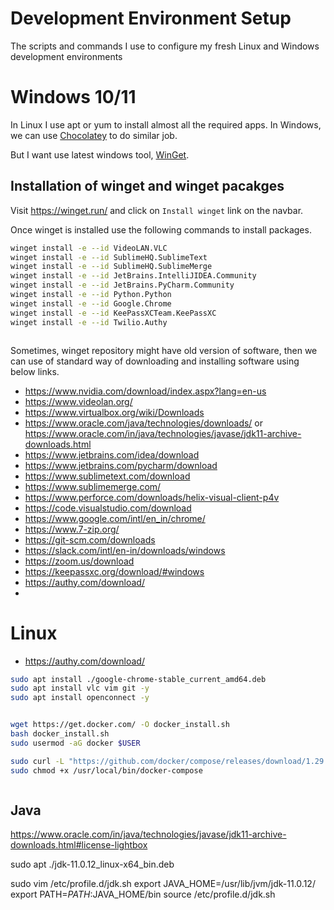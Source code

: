 #  Development Environment Setup

The scripts and commands I use to configure my fresh Linux and Windows development environments


# Windows 10/11

In Linux I use apt or yum to install almost all the required apps. In Windows, we can use  [Chocolatey](https://chocolatey.org) to do similar job.

But I want use latest windows tool, [WinGet](https://winget.run/).

## Installation of winget and winget pacakges

Visit https://winget.run/ and click on `Install winget` link on the navbar.

Once winget is installed use the following commands to install packages.


```bash
winget install -e --id VideoLAN.VLC
winget install -e --id SublimeHQ.SublimeText
winget install -e --id SublimeHQ.SublimeMerge
winget install -e --id JetBrains.IntelliJIDEA.Community
winget install -e --id JetBrains.PyCharm.Community
winget install -e --id Python.Python
winget install -e --id Google.Chrome
winget install -e --id KeePassXCTeam.KeePassXC
winget install -e --id Twilio.Authy



```
Sometimes, winget repository might have old version of software, then we can use of standard way of downloading and installing software using below links.

- https://www.nvidia.com/download/index.aspx?lang=en-us
- https://www.videolan.org/
- https://www.virtualbox.org/wiki/Downloads
- https://www.oracle.com/java/technologies/downloads/ or https://www.oracle.com/in/java/technologies/javase/jdk11-archive-downloads.html
- https://www.jetbrains.com/idea/download
- https://www.jetbrains.com/pycharm/download
- https://www.sublimetext.com/download
- https://www.sublimemerge.com/
- https://www.perforce.com/downloads/helix-visual-client-p4v
- https://code.visualstudio.com/download
- https://www.google.com/intl/en_in/chrome/
- https://www.7-zip.org/
- https://git-scm.com/downloads
- https://slack.com/intl/en-in/downloads/windows
- https://zoom.us/download
- https://keepassxc.org/download/#windows
- https://authy.com/download/
- 


# Linux

- https://authy.com/download/
```bash
sudo apt install ./google-chrome-stable_current_amd64.deb
sudo apt install vlc vim git -y
sudo apt install openconnect -y


wget https://get.docker.com/ -O docker_install.sh 
bash docker_install.sh
sudo usermod -aG docker $USER

sudo curl -L "https://github.com/docker/compose/releases/download/1.29.2/docker-compose-$(uname -s)-$(uname -m)" -o /usr/local/bin/docker-compose
sudo chmod +x /usr/local/bin/docker-compose



```
## Java
https://www.oracle.com/in/java/technologies/javase/jdk11-archive-downloads.html#license-lightbox

sudo apt ./jdk-11.0.12_linux-x64_bin.deb

sudo vim /etc/profile.d/jdk.sh
export JAVA_HOME=/usr/lib/jvm/jdk-11.0.12/
export PATH=$PATH:$JAVA_HOME/bin
source /etc/profile.d/jdk.sh



